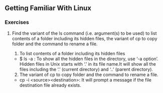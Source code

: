 ## Getting Familiar With Linux

### Exercises

1) Find the variant of the ls command (i.e. argument(s) to be used) to list contents of a folder including its hidden files, the variant of cp to copy folder and the command to rename a file.

    1) To list contents of a folder including its hidden files
    
    - $ ls -a : To show all the hidden files in the directory, use ‘-a option’. Hidden files in Unix starts with ‘.’ in its file name.It will show all the files including the ‘.’ (current directory) and ‘..’ (parent directory).

    2) The variant of cp to copy folder and the command to rename a file.

    - cp -i <source<so>><destination<ds>>: It will prompt a message if the file destination file already exists.

